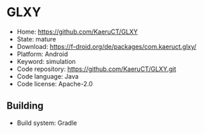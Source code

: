 # GLXY

- Home: https://github.com/KaeruCT/GLXY
- State: mature
- Download: https://f-droid.org/de/packages/com.kaeruct.glxy/
- Platform: Android
- Keyword: simulation
- Code repository: https://github.com/KaeruCT/GLXY.git
- Code language: Java
- Code license: Apache-2.0

## Building

- Build system: Gradle
